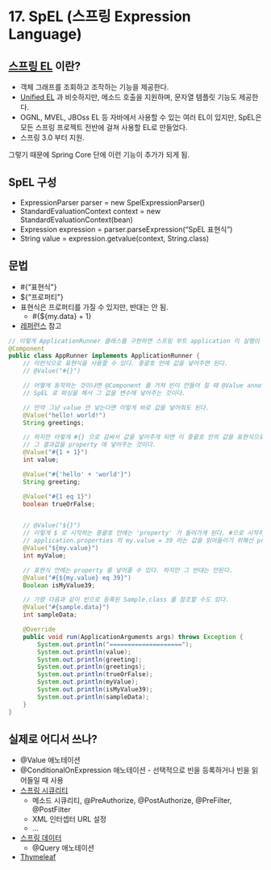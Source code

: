 # 17. SpEL (스프링 Expression Language)

## [스프링 EL](https://docs.spring.io/spring/docs/current/spring-framework-reference/core.html#expressions) 이란?
 * 객체 그래프를 조회하고 조작하는 기능을 제공한다.
 * [Unified EL](https://docs.oracle.com/javaee/5/tutorial/doc/bnahq.html) 과 비슷하지만, 메소드 호출을 지원하며, 문자열 템플릿 기능도 제공한다.
 * OGNL, MVEL, JBOss EL 등 자바에서 사용할 수 있는 여러 EL이 있지만, SpEL은 모든 스프링 프로젝트 전반에 걸쳐 사용할 EL로 만들었다.
 * 스프링 3.0 부터 지원.

그렇기 때문에 Spring Core 단에 이런 기능이 추가가 되게 됨.


## SpEL 구성
 * ExpressionParser parser = new SpelExpressionParser()
 * StandardEvaluationContext context = new StandardEvaluationContext(bean)
 * Expression expression = parser.parseExpression(“SpEL 표현식”)
 * String value = expression.getvalue(context, String.class)
 
## 문법
 * #{“표현식"}
 * ${“프로퍼티"}
 * 표현식은 프로퍼티를 가질 수 있지만, 반대는 안 됨.
   * #{${my.data} + 1}
 * [레퍼런스](https://docs.spring.io/spring/docs/current/spring-framework-reference/core.html#expressions-language-ref) 참고

```java
// 이렇게 ApplicationRunner 클래스를 구현하면 스프링 부트 application 이 실행이 된 다음 이 Runner 가 실행이 되는 것이다.
@Component
public class AppRunner implements ApplicationRunner {
    // 이런식으로 표현식을 사용할 수 있다. 중괄호 안에 값을 넣어주면 된다.
    // @Value("#{}")

    // 어떻게 동작하는 것이냐면 @Component 를 거쳐 빈이 만들어 질 때 @Value annotation 안에 넣어둔 값을
    // SpEL 로 파싱을 해서 그 값을 변수에 넣어주는 것이다.

    // 만약 그냥 value 만 넣는다면 이렇게 바로 값을 넣어줘도 된다.
    @Value("hello! world!")
    String greetings;

    // 하지만 아렇게 #{} 으로 감싸서 값을 넣어주게 되면 이 중괄호 안의 값을 표현식으로 인식해서 그 표현식을 실행한 다음
    // 그 결과값을 property 에 넣어주는 것이다.
    @Value("#{1 + 1}")
    int value;

    @Value("#{'hello' + 'world'}")
    String greeting;

    @Value("#{1 eq 1}")
    boolean trueOrFalse;


    // @Value("${}")
    // 이렇게 $ 로 시작하는 중괄호 안에는 'property' 가 들어가게 된다. #으로 시작하면 표현식, $로 시작하면 property!!
    // application.properties 의 my.value = 39 라는 값을 읽어들이기 위해선 property 를 설정해줘야 한다.
    @Value("${my.value}")
    int myValue;

    // 표현식 안에는 property 를 넣어줄 수 있다. 하지만 그 반대는 안된다.
    @Value("#{${my.value} eq 39}")
    Boolean isMyValue39;

    // 가령 다음과 같이 빈으로 등록된 Sample.class 를 참조할 수도 있다.
    @Value("#{sample.data}")
    int sampleData;

    @Override
    public void run(ApplicationArguments args) throws Exception {
        System.out.println("====================");
        System.out.println(value);
        System.out.println(greeting);
        System.out.println(greetings);
        System.out.println(trueOrFalse);
        System.out.println(myValue);
        System.out.println(isMyValue39);
        System.out.println(sampleData);
    }
}
```


## 실제로 어디서 쓰나?
 * @Value 애노테이션
 * @ConditionalOnExpression 애노테이션 - 선택적으로 빈을 등록하거나 빈을 읽어들일 때 사용
 * [스프링 시큐리티](https://docs.spring.io/spring-security/site/docs/3.0.x/reference/el-access.html)
   * 메소드 시큐리티, @PreAuthorize, @PostAuthorize, @PreFilter, @PostFilter
   * XML 인터셉터 URL 설정
   * ...
 * [스프링 데이터](https://spring.io/blog/2014/07/15/spel-support-in-spring-data-jpa-query-definitions)
   * @Query 애노테이션
 * [Thymeleaf](https://blog.outsider.ne.kr/997)


